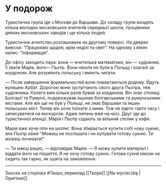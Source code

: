 # У подорож

Туристична група їде з Москви до Варшави. До складу групи входять кілька молодих московських вчителів середньої школи, працівники деяких московських заводів і ще кілька людей.

Туристичне агентство розташоване на другому поверсі. На дверях вивіска: "Працюємо щодня, крім неділі та свят". На одному з вікон напис: "Інформація".

До офісу заходить пара: вона — вчителька математики, він — художник. Її звати Марія, його— Пьотр. Вони ніколи не були в Польщі і взагалі за кордоном. Але розуміють польську і вміють читати.

— Після завершення формальностей вони повертаються додому. Йдуть вулицею Арбат. Дорогою вони зустрічають свого друга Пьотра, теж художника. Колега вже кілька разів бував за кордоном. Він знає столиці Болгарії та Румунії, подорожував іншими болгарськими та румунськими містами. Але він ще не був у Польщі, не знає Варшави та інших польських міст. Тепер він хоче поїхати з ними. Тож не варто гаяти часу і записуватися на екскурсію. Адже липень вже на носі. Друг іде до туристичної агенції. Марія і Пьотр сідають за вільний столик у кафе.

Марія вже хоче піти на шопінг. Вона збирається купити собі нову сукню, але Пьотр каже "Можеш не поспішати і не купувати готову сукню. Ти можеш почекати!"

— Ти маєш рацію, — відповідає Марія. — Я можу купити матеріал і віддати його на пошиття. Я не хочу готову сукню. Готова сукня ніколи не сидить так гарно, як зшита на замовлення.

------------------------
Зноска на сторінки
#Твори_переклад 
[[Твори]]
[[Na wycieczkę | Оригінал]]